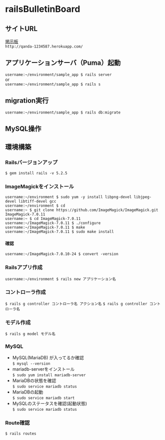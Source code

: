# railsBulletinBoard
## サイトURL
[掲示板](http://qanda-1234587.herokuapp.com/)<br>
`http://qanda-1234587.herokuapp.com/`

## アプリケーションサーバ（Puma）起動
`username:~/environment/sample_app $ rails server`  
or  
`username:~/environment/sample_app $ rails s`

## migration実行
`username:~/environment/sample_app $ rails db:migrate`


## MySQL操作


## 環境構築
### Railsバージョンアップ
`$ gem install rails -v 5.2.5`  
### ImageMagickをインストール
```
username:~/environment $ sudo yum -y install libpng-devel libjpeg-devel libtiff-devel gcc
username:~/environment $ cd
username:~ $ git clone https://github.com/ImageMagick/ImageMagick.git ImageMagick-7.0.11
username:~ $ cd ImageMagick-7.0.11
username:~/ImageMagick-7.0.11 $ ./configure
username:~/ImageMagick-7.0.11 $ make
username:~/ImageMagick-7.0.11 $ sudo make install
```
#### 確認
`username:~/ImageMagick-7.0.10-24 $ convert -version`

### Railsアプリ作成
`username:~/environment $ rails new アプリケーション名`

### コントローラ作成
`$ rails g controller コントローラ名 アクション名`
`$ rails g controller コントローラ名`
### モデル作成
`$ rails g model モデル名`

### MySQL
- MySQL(MariaDB) が入ってるか確認  
`$ mysql --version`  
-  mariadb-serverをインストール  
`$ sudo yum install mariadb-server`  
- MariaDBの状態を確認  
`$ sudo service mariadb status`  
-  MariaDBの起動  
`$ sudo service mariadb start`  
- MySQLのステータスを確認(起動状態)  
`$ sudo service mariadb status`  

### Route確認
`$ rails routes`
